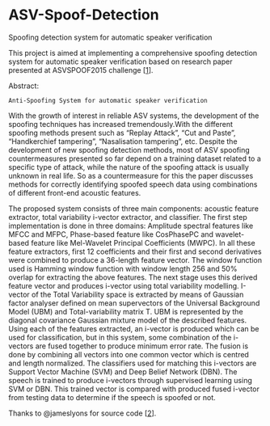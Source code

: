 # ASV-Spoof-Detection
Spoofing detection system for automatic speaker verification

This project is aimed at implementing a comprehensive spoofing detection system for automatic speaker verification based on research paper presented at ASVSPOOF2015 challenge [[1]].

Abstract: 
	
	Anti-Spoofing System for automatic speaker verification

With the growth of interest in reliable ASV systems, the development of the spoofing techniques has increased tremendously.With the different spoofing methods present such as “Replay Attack”, “Cut and Paste”, “Handkerchief tampering”, “Nasalisation tampering”, etc. Despite the development of new spoofing detection methods, most of ASV spoofing countermeasures presented so far depend on a training dataset related to a specific type of attack, while the nature of the spoofing attack is usually unknown in real life. So as a countermeasure for this the paper discusses methods for correctly identifying spoofed speech data using combinations of different front-end acoustic features.
	
The proposed system consists of three main components: acoustic feature extractor, total variability i-vector extractor, and classifier. The first step implementation is done in three domains: Amplitude spectral features like MFCC and MFPC, Phase-based feature like CosPhasePC and wavelet-based feature like Mel-Wavelet Principal Coefficients (MWPC). In all these feature extractors, first 12 coefficients and their first and second derivatives were combined to produce a 36-length feature vector. The window function used is Hamming window function with window length 256 and 50% overlap for extracting the above features. The next stage uses this derived feature vector and produces i-vector using total variability modelling. I-vector of the Total Variability space is extracted by means of Gaussian factor analyser defined on mean supervectors of the Universal Background Model (UBM) and Total-variability matrix T. UBM is represented by the diagonal covariance Gaussian mixture model of the described features. Using each of the features extracted, an i-vector is produced which can be used for classification, but in this system, some combination of the i-vectors are fused together to produce minimum error rate. The fusion is done by combining all vectors into one common vector which is centred and length normalized. The classifiers used for matching this i-vectors are Support Vector Machine (SVM) and Deep Belief Network (DBN). The speech is trained to produce i-vectors through supervised learning using SVM or DBN. This trained vector is compared with produced fused i-vector from testing data to determine if the speech is spoofed or not.

Thanks to @jameslyons for source code [[2]].

[1]: http://ieeexplore.ieee.org/xpls/icp.jsp?arnumber=7472724
[2]: https://github.com/jameslyons/python_speech_features

